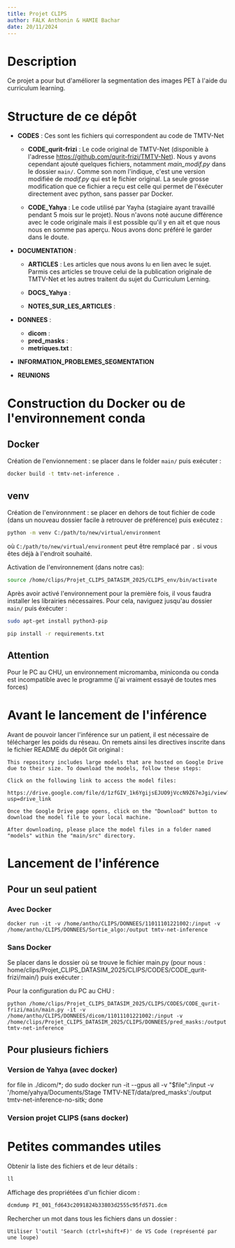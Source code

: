 ```yaml
---
title: Projet CLIPS
author: FALK Anthonin & HAMIE Bachar
date: 20/11/2024
---
```

# Description
Ce projet a pour but d'améliorer la segmentation des images PET à l'aide du curriculum learning.

# Structure de ce dépôt
- **CODES** : Ces sont les fichiers qui correspondent au code de TMTV-Net
    - **CODE_qurit-frizi** : Le code original de TMTV-Net (disponible à l'adresse https://github.com/qurit-frizi/TMTV-Net). Nous y avons cependant ajouté quelques fichiers, notamment *main_modif.py* dans le dossier <code>main/</code>. Comme son nom l'indique, c'est une version modifiée de *modif.py* qui est le fichier original. La seule grosse modification que ce fichier a reçu est celle qui permet de l'éxécuter directement avec python, sans passer par Docker.

    - **CODE_Yahya** : Le code utilisé par Yayha (stagiaire ayant travaillé pendant 5 mois sur le projet). Nous n'avons noté aucune différence avec le code originale mais il est possible qu'il y en ait et que nous nous en somme pas aperçu. Nous avons donc préféré le garder dans le doute.

- **DOCUMENTATION** : 
    - **ARTICLES** : Les articles que nous avons lu en lien avec le sujet. Parmis ces articles se trouve celui de la publication originale de TMTV-Net et les autres traitent du sujet du Curriculum Lerning.

    - **DOCS_Yahya** :

    - **NOTES_SUR_LES_ARTICLES** :

- **DONNEES** :
    - **dicom** :
    - **pred_masks** :
    - **metriques.txt** :

- **INFORMATION_PROBLEMES_SEGMENTATION**

- **REUNIONS**


# Construction du Docker ou de l'environnement conda
## Docker
Création de l'envionnement : se placer dans le folder <code>main/</code> puis exécuter :

```bash
docker build -t tmtv-net-inference .
```

## venv
Création de l'environnment : se placer en dehors de tout fichier de code (dans un nouveau dossier facile à retrouver de préférence) puis exécutez :

```bash
python -m venv C:/path/to/new/virtual/environment
```

où <code>C:/path/to/new/virtual/environment</code> peut être remplacé par <code>.</code> si vous êtes déjà à l'endroit souhaité.

Activation de l'environnement (dans notre cas):

```bash
source /home/clips/Projet_CLIPS_DATASIM_2025/CLIPS_env/bin/activate
```

Après avoir activé l'environnement pour la première fois, il vous faudra installer les librairies nécessaires. Pour cela, naviguez jusqu'au dossier <code>main/</code> puis éxécuter :

```bash
sudo apt-get install python3-pip

pip install -r requirements.txt
```

## Attention
Pour le PC au CHU, un environnement micromamba, miniconda ou conda est incompatible avec le programme (j'ai vraiment essayé de toutes mes forces)

# Avant le lancement de l'inférence
Avant de pouvoir lancer l'inférence sur un patient, il est nécessaire de télécharger les poids du réseau. On remets ainsi les directives inscrite dans le fichier README du dépôt Git original :

```
This repository includes large models that are hosted on Google Drive due to their size. To download the models, follow these steps:

Click on the following link to access the model files:

https://drive.google.com/file/d/1zfGIV_1k6YgijsEJUO9jVccN9Z67eJgi/view?usp=drive_link

Once the Google Drive page opens, click on the "Download" button to download the model file to your local machine.

After downloading, please place the model files in a folder named "models" within the "main/src" directory.
```

# Lancement de l'inférence

## Pour un seul patient
### Avec Docker
```
docker run -it -v /home/antho/CLIPS/DONNEES/11011101221002:/input -v /home/antho/CLIPS/DONNEES/Sortie_algo:/output tmtv-net-inference
```

### Sans Docker
Se placer dans le dossier où se trouve le fichier main.py (pour nous : home/clips/Projet_CLIPS_DATASIM_2025/CLIPS/CODES/CODE_qurit-frizi/main/) puis exécuter :

Pour la configuration du PC au CHU :
```
python /home/clips/Projet_CLIPS_DATASIM_2025/CLIPS/CODES/CODE_qurit-frizi/main/main.py -it -v /home/antho/CLIPS/DONNEES/dicom/11011101221002:/input -v /home/clips/Projet_CLIPS_DATASIM_2025/CLIPS/DONNEES/pred_masks:/output tmtv-net-inference
```

## Pour plusieurs fichiers
### Version de Yahya (avec docker)
for file in ./dicom/*; do sudo docker run -it --gpus all -v "$file":/input -v '/home/yahya/Documents/Stage TMTV-NET/data/pred_masks':/output tmtv-net-inference-no-sitk; done

### Version projet CLIPS (sans docker)

# Petites commandes utiles
Obtenir la liste des fichiers et de leur détails :
```bash
ll
```

Affichage des propriétées d'un fichier dicom :
```bash
dcmdump PI_001_fd643c2091824b33803d2555c95fd571.dcm
```
Rechercher un mot dans tous les fichiers dans un dossier :
```
Utiliser l'outil 'Search (ctrl+shift+F)' de VS Code (représenté par une loupe)
```